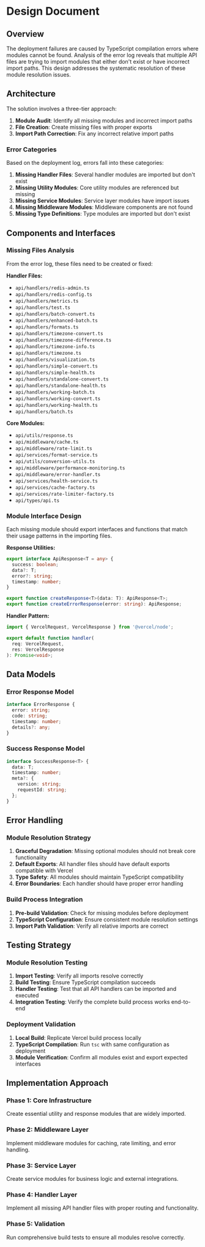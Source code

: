 # Design Document

## Overview

The deployment failures are caused by TypeScript compilation errors where
modules cannot be found. Analysis of the error log reveals that multiple API
files are trying to import modules that either don't exist or have incorrect
import paths. This design addresses the systematic resolution of these module
resolution issues.

## Architecture

The solution involves a three-tier approach:

1. **Module Audit**: Identify all missing modules and incorrect import paths
2. **File Creation**: Create missing files with proper exports
3. **Import Path Correction**: Fix any incorrect relative import paths

### Error Categories

Based on the deployment log, errors fall into these categories:

1. **Missing Handler Files**: Several handler modules are imported but don't
   exist
2. **Missing Utility Modules**: Core utility modules are referenced but missing
3. **Missing Service Modules**: Service layer modules have import issues
4. **Missing Middleware Modules**: Middleware components are not found
5. **Missing Type Definitions**: Type modules are imported but don't exist

## Components and Interfaces

### Missing Files Analysis

From the error log, these files need to be created or fixed:

**Handler Files:**

- `api/handlers/redis-admin.ts`
- `api/handlers/redis-config.ts`
- `api/handlers/metrics.ts`
- `api/handlers/test.ts`
- `api/handlers/batch-convert.ts`
- `api/handlers/enhanced-batch.ts`
- `api/handlers/formats.ts`
- `api/handlers/timezone-convert.ts`
- `api/handlers/timezone-difference.ts`
- `api/handlers/timezone-info.ts`
- `api/handlers/timezone.ts`
- `api/handlers/visualization.ts`
- `api/handlers/simple-convert.ts`
- `api/handlers/simple-health.ts`
- `api/handlers/standalone-convert.ts`
- `api/handlers/standalone-health.ts`
- `api/handlers/working-batch.ts`
- `api/handlers/working-convert.ts`
- `api/handlers/working-health.ts`
- `api/handlers/batch.ts`

**Core Modules:**

- `api/utils/response.ts`
- `api/middleware/cache.ts`
- `api/middleware/rate-limit.ts`
- `api/services/format-service.ts`
- `api/utils/conversion-utils.ts`
- `api/middleware/performance-monitoring.ts`
- `api/middleware/error-handler.ts`
- `api/services/health-service.ts`
- `api/services/cache-factory.ts`
- `api/services/rate-limiter-factory.ts`
- `api/types/api.ts`

### Module Interface Design

Each missing module should export interfaces and functions that match their
usage patterns in the importing files.

**Response Utilities:**

```typescript
export interface ApiResponse<T = any> {
  success: boolean;
  data?: T;
  error?: string;
  timestamp: number;
}

export function createResponse<T>(data: T): ApiResponse<T>;
export function createErrorResponse(error: string): ApiResponse;
```

**Handler Pattern:**

```typescript
import { VercelRequest, VercelResponse } from '@vercel/node';

export default function handler(
  req: VercelRequest,
  res: VercelResponse
): Promise<void>;
```

## Data Models

### Error Response Model

```typescript
interface ErrorResponse {
  error: string;
  code: string;
  timestamp: number;
  details?: any;
}
```

### Success Response Model

```typescript
interface SuccessResponse<T> {
  data: T;
  timestamp: number;
  meta?: {
    version: string;
    requestId: string;
  };
}
```

## Error Handling

### Module Resolution Strategy

1. **Graceful Degradation**: Missing optional modules should not break core
   functionality
2. **Default Exports**: All handler files should have default exports compatible
   with Vercel
3. **Type Safety**: All modules should maintain TypeScript compatibility
4. **Error Boundaries**: Each handler should have proper error handling

### Build Process Integration

1. **Pre-build Validation**: Check for missing modules before deployment
2. **TypeScript Configuration**: Ensure consistent module resolution settings
3. **Import Path Validation**: Verify all relative imports are correct

## Testing Strategy

### Module Resolution Testing

1. **Import Testing**: Verify all imports resolve correctly
2. **Build Testing**: Ensure TypeScript compilation succeeds
3. **Handler Testing**: Test that all API handlers can be imported and executed
4. **Integration Testing**: Verify the complete build process works end-to-end

### Deployment Validation

1. **Local Build**: Replicate Vercel build process locally
2. **TypeScript Compilation**: Run `tsc` with same configuration as deployment
3. **Module Verification**: Confirm all modules exist and export expected
   interfaces

## Implementation Approach

### Phase 1: Core Infrastructure

Create essential utility and response modules that are widely imported.

### Phase 2: Middleware Layer

Implement middleware modules for caching, rate limiting, and error handling.

### Phase 3: Service Layer

Create service modules for business logic and external integrations.

### Phase 4: Handler Layer

Implement all missing API handler files with proper routing and functionality.

### Phase 5: Validation

Run comprehensive build tests to ensure all modules resolve correctly.
